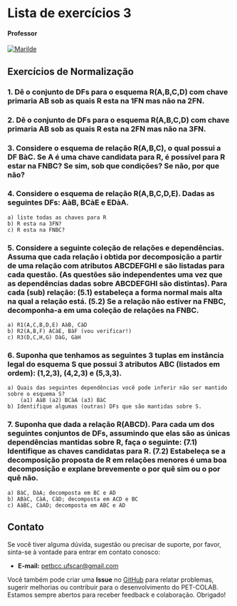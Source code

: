 # Lista de exercícios 3

#### Professor
[![Marilde](https://img.shields.io/badge/Marilde_Santos-%2300599C.svg?style=for-the-badge&logo=GoogleScholar&logoColor=white)](https://site.dc.ufscar.br/docente/5cee7e5d48365a001679f750)

## Exercícios de Normalização

### 1. Dê o conjunto de DFs para o esquema R(A,B,C,D) com chave primaria AB sob as quais R esta na 1FN mas não na 2FN.

### 2. Dê o conjunto de DFs para o esquema R(A,B,C,D) com chave primaria AB sob as quais R esta na 2FN mas não na 3FN.

### 3. Considere o esquema de relação R(A,B,C), o qual possui a DF BàC. Se A é uma chave candidata para R, é possível para R estar na FNBC? Se sim, sob que condições? Se não, por que não?

### 4. Considere o esquema de relação R(A,B,C,D,E). Dadas as seguintes DFs: AàB, BCàE e EDàA.
    a) liste todas as chaves para R
    b) R esta na 3FN?
    c) R esta na FNBC?

### 5. Considere a seguinte coleção de relações e dependências. Assuma que cada relação i obtida por decomposição a partir de uma relação com atributos ABCDEFGHI e são listadas para cada questão. (As questões são independentes uma vez que as dependências dadas sobre ABCDEFGHI são distintas). Para cada (sub) relação: (5.1) estabeleça a forma normal mais alta na qual a relação está. (5.2) Se a relação não estiver na FNBC, decomponha-a em uma coleção de relações na FNBC.
    a) R1(A,C,B,D,E) AàB, CàD
    b) R2(A,B,F) ACàE, BàF (vou verificar!)
    c) R3(D,C,H,G) DàG, GàH

### 6. Suponha que tenhamos as seguintes 3 tuplas em instância legal do esquema S que possui 3 atributos ABC (listados em ordem): (1,2,3), (4,2,3) e (5,3,3).
    a) Quais das seguintes dependências você pode inferir não ser mantido
    sobre o esquema S? 
        (a1) AàB (a2) BCàA (a3) BàC
    b) Identifique algumas (outras) DFs que são mantidas sobre S.

### 7. Suponha que dada a relação R(ABCD). Para cada um dos seguintes conjuntos de DFs, assumindo que elas são as únicas dependências mantidas sobre R, faça o seguinte: (7.1) Identifique as chaves candidatas para R. (7.2) Estabeleça se a decomposição proposta de R em relações menores é uma boa decomposição e explane brevemente o por quê sim ou o por quê não.
    a) BàC, DàA; decomposta em BC e AD
    b) ABàC, CàA, CàD; decomposta em ACD e BC
    c) AàBC, CàAD; decomposta em ABC e AD

## Contato

Se você tiver alguma dúvida, sugestão ou precisar de suporte, por favor, sinta-se à vontade para entrar em contato conosco:

- **E-mail:** petbcc.ufscar@gmail.com

Você também pode criar uma **Issue** no [GitHub](https://github.com/petbccufscar/pet-colab/issues) para relatar problemas, sugerir melhorias ou contribuir para o desenvolvimento do PET-COLAB. Estamos sempre abertos para receber feedback e colaboração. Obrigado!